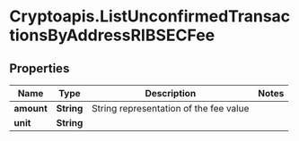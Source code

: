 # Cryptoapis.ListUnconfirmedTransactionsByAddressRIBSECFee

## Properties

Name | Type | Description | Notes
------------ | ------------- | ------------- | -------------
**amount** | **String** | String representation of the fee value | 
**unit** | **String** |  | 


